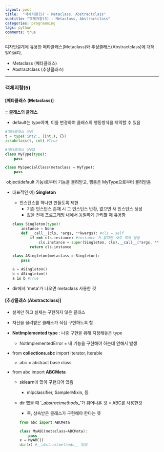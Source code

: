 ```yaml
---
layout: post
title:  "객체지향(5) - Metaclass, Abstractclass"
subtitle: "객체지향(5) - Metaclass, Abstractclass"
categories: programming
tags: python
comments: true
---
```




디자인설계에 유용한 메타클래스(Metaclass)와 추상클래스(Abstractclass)에 대해 알아본다.

- Metaclass (메타클래스)
- Abstractclass (추상클래스)

---

### 객체지향(5)

#### [메타클래스 (Metaclass)]

**= 클래스의 클래스**

- default는 type이며, 이를 변경하여 클래스의 행동방식을 제약할 수 있음

~~~python
#메타클래스 생성
t = type('int2', (int,), {})
issubclass(t, int) #True

#메타클래스 생성2
class MyType(type):
    pass

class MySpecialClass(metaclass = MyType):
    pass
~~~

​			object(default 기능)로부터 기능을 물려받고, 행동은 MyType으로부터 물려받음



 - 대표적인 예) **Singleton**

    - 인스턴스를 하나만 만들도록 제한
      	- 기존 인스턴스 존재 시 그 인스턴스 반환, 없으면 새 인스턴스 생성
      	- 값을 전체 프로그래밍 내에서 동일하게 관리할 때 유용함

   ~~~python
   class Singleton(type):
       instance = None
       def __call__(cls, *args, **kwargs): #cls = self
           if not cls.instance: #instance 가 없다면 새로 객체 생성
               cls.instance = super(Singleton, cls).__call__(*args, **kwargs)
           return cls.instance
       
   class ASingleton(metaclass = Singleton):
       pass
   
   a = ASingleton()
   b = ASingleton()
   a is b #True
   ~~~

- dir에서 'meta'가 나오면 metaclass 사용한 것



#### [추상클래스 (Abstractclass)]

- 설계만 하고 실체는 구현하지 않은 클래스
  
- 자신을 물려받은 클래스가 직접 구현하도록 함
  
- **NotImplemented type** : 나중 구현을 위해 지정해놓은 type

  - NotImplementedError = 내 기능을 구현해야 하는데 안해서 발생

- from **collections.abc** import Iterator, Iterable

  - abc = abstract base class

- from abc import **ABCMeta**

  - sklearn에 많이 구현되어 있음

    - mlpclassifier, SamplerMixin, 등

  - dir 했을 때 '\__abstractmethods__'가 튀어나온 것 = ABC를 사용한것

    - 즉, 상속받은 클래스가 구현해야 한다는 뜻

    ~~~python
    from abc import ABCMeta
    
    class MyABC(metaclass=ABCMeta):
        pass
    x = MyABC()
    dir(x) #__abstractmethods__ 있음
    ~~~

    